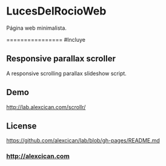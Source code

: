 LucesDelRocioWeb
================

Página web minimalista. 

================
#Incluye

## Responsive parallax scroller
A responsive scrolling parallax slideshow script.

## Demo
http://lab.alexcican.com/scrollr/

## License
https://github.com/alexcican/lab/blob/gh-pages/README.md

### http://alexcican.com


